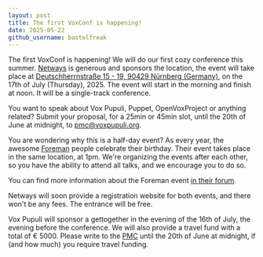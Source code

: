 ```yaml
---
layout: post
title: The first VoxConf is happening!
date: 2025-05-22
github_username: bastelfreak
---
```


The first VoxConf is happening!
We will do our first cozy conference this summer.
[Netways](https://netways.de/) is generous and sponsors the location, the event will take place at [Deutschherrnstraße 15 - 19, 90429 Nürnberg (Germany)](https://www.openstreetmap.org/?#map=19/49.453932/11.063257), on the 17th of July (Thursday), 2025.
The event will start in the morning and finish at noon.
It will be a single-track conference.

You want to speak about Vox Pupuli, Puppet, OpenVoxProject or anything related?
Submit your proposal, for a 25min or 45min slot, until the 20th of June at midnight, to [pmc@voxpupuli.org](mailto:pmc@voxpupuli.org).

You are wondering why this is a half-day event? As every year, the awesome [Foreman](https://theforeman.org/) people celebrate their birthday.
Their event takes place in the same location, at 1pm.
We're organizing the events after each other, so you have the ability to attend all talks, and we encourage you to do so.

You can find more information about the Foreman event [in their forum](https://community.theforeman.org/t/foreman-birthday-event-2025/42996).

Netways will soon provide a registration website for both events, and there won't be any fees.
The entrance will be free.

Vox Pupuli will sponsor a gettogether in the evening of the 16th of July, the evening before the conference.
We will also provide a travel fund with a total of € 5000.
Please write to the [PMC](mailto:pmc@voxpupuli.org) until the 20th of June at midnight, if (and how much) you require travel funding.
